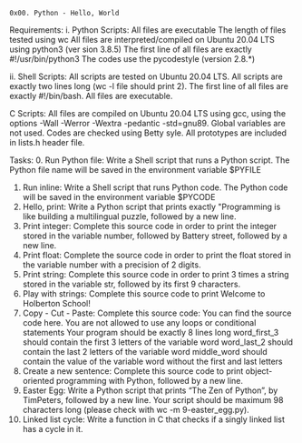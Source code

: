 	0x00. Python - Hello, World

Requirements:
i. Python Scripts:
All files are executable
The length of files tested using wc
All files are interpreted/compiled on Ubuntu 20.04 LTS using python3 (ver    sion 3.8.5)
The first line of all files are exactly #!/usr/bin/python3
The codes use the pycodestyle (version 2.8.*)

ii. Shell Scripts:
All scripts are tested on Ubuntu 20.04 LTS.
All scripts are exactly two lines long (wc -l file should print 2).
The first line of all files are exactly #!/bin/bash.
All files are executable.

C Scripts:
All files are compiled on Ubuntu 20.04 LTS using gcc, using the options -Wall -Werror -Wextra -pedantic -std=gnu89.
Global variables are not used.
Codes are checked using Betty syle.
All prototypes are included in lists.h header file.

Tasks:
0. Run Python file: Write a Shell script that runs a Python script. The Python file name will be saved in the environment variable $PYFILE
1. Run inline: Write a Shell script that runs Python code. The Python code will be saved in the environment variable $PYCODE
2. Hello, print: Write a Python script that prints exactly "Programming is like building a multilingual puzzle, followed by a new line.
3. Print integer: Complete this source code in order to print the integer stored in the variable number, followed by Battery street, followed by a new line.
4. Print float: Complete the source code in order to print the float stored in the variable number with a precision of 2 digits.
5. Print string: Complete this source code in order to print 3 times a string stored in the variable str, followed by its first 9 characters.
6. Play with strings: Complete this source code to print Welcome to Holberton School!
7. Copy - Cut - Paste: Complete this source code:
		You can find the source code here.
		You are not allowed to use any loops or conditional statements
		Your program should be exactly 8 lines long
		word_first_3 should contain the first 3 letters of the variable word
		word_last_2 should contain the last 2 letters of the variable word
		middle_word should contain the value of the variable word without the first and last letters
8. Create a new sentence: Complete this source code to print object-oriented programming with Python, followed by a new line.
9. Easter Egg: Write a Python script that prints “The Zen of Python”, by TimPeters, followed by a new line. Your script should be maximum 98 characters long (please check with wc -m 9-easter_egg.py).
10. Linked list cycle: Write a function in C that checks if a singly linked list has a cycle in it.
